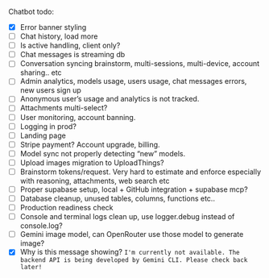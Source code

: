 Chatbot todo:

- [x] Error banner styling
- [ ] Chat history, load more
- [ ] Is active handling, client only?
- [ ] Chat messages is streaming db
- [ ] Conversation syncing brainstorm, multi-sessions, multi-device, account sharing.. etc
- [ ] Admin analytics, models usage, users usage, chat messages errors, new users sign up
- [ ] Anonymous user’s usage and analytics is not tracked.
- [ ] Attachments multi-select?
- [ ] User monitoring, account banning.
- [ ] Logging in prod?
- [ ] Landing page
- [ ] Stripe payment? Account upgrade, billing.
- [ ] Model sync not properly detecting “new” models.
- [ ] Upload images migration to UploadThings?
- [ ] Brainstorm tokens/request. Very hard to estimate and enforce especially with reasoning, attachments, web search etc
- [ ] Proper supabase setup, local + GitHub integration + supabase mcp?
- [ ] Database cleanup, unused tables, columns, functions etc..
- [ ] Production readiness check
- [ ] Console and terminal logs clean up, use logger.debug instead of console.log?
- [ ] Gemini image model, can OpenRouter use those model to generate image?
- [x] Why is this message showing? `I'm currently not available. The backend API is being developed by Gemini CLI. Please check back later!`

